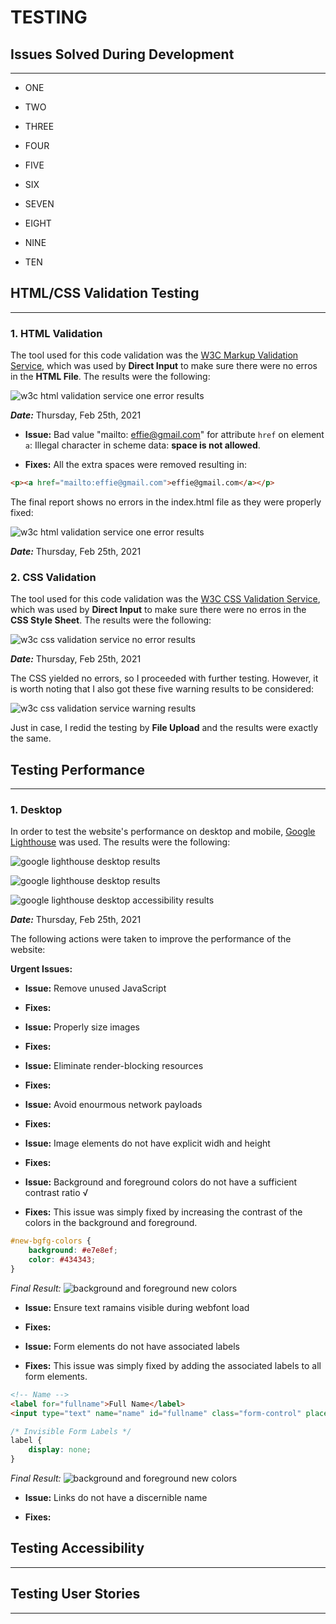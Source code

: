 # **TESTING**

## **Issues Solved During Development**
-----

- ONE

- TWO

- THREE

- FOUR

- FIVE

- SIX

- SEVEN

- EIGHT

- NINE

- TEN

## **HTML/CSS Validation Testing**
-----

### **1. HTML Validation**

The tool used for this code validation was the [W3C Markup Validation Service](https://validator.w3.org/), which was used by **Direct Input** to make sure there were no erros in the **HTML File**. The results were the following:

![w3c html validation service one error results](./assets/images/html-initial-validation.png "w3c css validation service one error results") 

***Date:*** Thursday, Feb 25th, 2021

- **Issue:** Bad value "mailto: effie@gmail.com" for attribute `href` on element `a`: Illegal character in scheme data: **space is not allowed**.

- **Fixes:** All the extra spaces were removed resulting in:

```HTML
<p><a href="mailto:effie@gmail.com">effie@gmail.com</a></p>
```

The final report shows no errors in the index.html file as they were properly fixed:

![w3c html validation service one error results](./assets/images/html-final-validation.png "w3c css validation service one error results") 

***Date:*** Thursday, Feb 25th, 2021

### **2. CSS Validation**

The tool used for this code validation was the [W3C CSS Validation Service](https://jigsaw.w3.org/css-validator/), which was used by **Direct Input** to make sure there were no erros in the **CSS Style Sheet**. The results were the following:

![w3c css validation service no error results](./assets/images/css-validation.png "w3c css validation service no error results") 

***Date:*** Thursday, Feb 25th, 2021

The CSS yielded no errors, so I proceeded with further testing. However, it is worth noting that I also got these five warning results to be considered:

![w3c css validation service warning results](./assets/images/css-warnings.png "w3c css validation service warning results") 

Just in case, I redid the testing by **File Upload** and the results were exactly the same. 

## **Testing Performance**
-----

### **1. Desktop**

In order to test the website's performance on desktop and mobile, [Google Lighthouse](https://developers.google.com/web/tools/lighthouse) was used. The results were the following:

![google lighthouse desktop results](./assets/images/lighthouse-desktop-p1.png "google lighthouse desktop results") 

![google lighthouse desktop results](./assets/images/lighthouse-desktop-p2.png "google lighthouse desktop results") 

![google lighthouse desktop accessibility results](./assets/images/lighthouse-desktop-accessibility.png "google lighthouse desktop accessibility results") 

***Date:*** Thursday, Feb 25th, 2021

The following actions were taken to improve the performance of the website:

**Urgent Issues:**

- **Issue:** Remove unused JavaScript

- **Fixes:**

- **Issue:** Properly size images

- **Fixes:**

- **Issue:** Eliminate render-blocking resources

- **Fixes:**

- **Issue:** Avoid enourmous network payloads

- **Fixes:**

- **Issue:** Image elements do not have explicit widh and height

- **Fixes:**

- **Issue:** Background and foreground colors do not have a sufficient contrast ratio √

- **Fixes:** This issue was simply fixed by increasing the contrast of the colors in the background and foreground.

```CSS
#new-bgfg-colors {
    background: #e7e8ef;
    color: #434343;
}
```
*Final Result:*
![background and foreground new colors](./assets/images/increased-contrast.png "background and foreground new colors") 

- **Issue:** Ensure text ramains visible during webfont load

- **Fixes:**

- **Issue:** Form elements do not have associated labels

- **Fixes:** This issue was simply fixed by adding the associated labels to all form elements.

```HTML
<!-- Name -->
<label for="fullname">Full Name</label>
<input type="text" name="name" id="fullname" class="form-control" placeholder="Full Name" required/>
```

```CSS
/* Invisible Form Labels */
label {
    display: none;
}
```

*Final Result:*
![background and foreground new colors](./assets/images/form-labels.png "background and foreground new colors")

- **Issue:** Links do not have a discernible name

- **Fixes:**

## **Testing Accessibility**
-----



## **Testing User Stories**
-----


